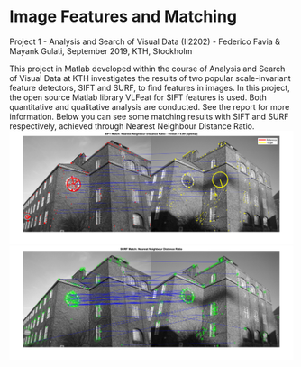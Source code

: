 # Image Features and Matching

Project 1 - Analysis and Search of Visual Data (II2202) - Federico Favia & Mayank Gulati, September 2019, KTH, Stockholm

This project in Matlab developed within the course of Analysis and Search of Visual Data at KTH investigates the results of two popular
scale-invariant feature detectors, SIFT and SURF, to find features in images. In this project, the open source Matlab library VLFeat for SIFT features is used. 
Both quantitative and qualitative analysis are conducted. See the report for more information. Below you can see some matching results with SIFT and SURF respectively, achieved through Nearest Neighbour Distance Ratio.
![SIFT](https://github.com/favia96/Image-Features-and-Matching-SIFT-and-SURF/blob/master/report/match_sift_nearest_neighbour_dist_ratio.png)
![SURF](https://github.com/favia96/Image-Features-and-Matching-SIFT-and-SURF/blob/master/report/match_surf_nearest_neighbour_dist_ratio.png)
